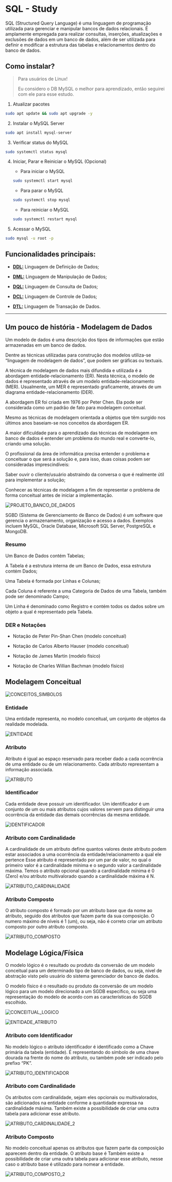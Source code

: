 # SQL - Study

SQL (Structured Query Language) é uma linguagem de programação utilizada para gerenciar e manipular bancos de dados relacionais. É amplamente empregada para realizar consultas, inserções, atualizações e exclusões de dados em um banco de dados, além de ser utilizada para definir e modificar a estrutura das tabelas e relacionamentos dentro do banco de dados.

## Como instalar?

> Para usuários de Linux!
>
> Eu considero o DB MySQL o melhor para aprendizado, então seguirei com ele para esse estudo.

1. Atualizar pacotes

```bash
sudo apt update && sudo apt upgrade -y
```

2. Instalar o MySQL Server

```bash
sudo apt install mysql-server
```

3. Verificar status do MySQL

```bash
sudo systemctl status mysql
```

4. Iniciar, Parar e Reiniciar o MySQL (Opcional)

    - Para iniciar o MySQL

    ```bash
    sudo systemctl start mysql
    ```

    - Para parar o MySQL

    ```bash
    sudo systemctl stop mysql
    ```

    - Para reiniciar o MySQL

    ```bash
    sudo systemctl restart mysql
    ```

5. Acessar o MySQL

```bash
sudo mysql -u root -p
```

## Funcionalidades principais:

- **[DDL:](docs/DDL.md)** Linguagem de Definição de Dados;

- **[DML:](docs/DML.md)** Linguagem de Manipulação de Dados;

- **[DQL:](docs/DQL.md)** Linguagem de Consulta de Dados;

- **[DCL:](docs/DCL.md)** Linguagem de Controle de Dados;

- **[DTL:](docs/DTL.md)** Linguagem de Transação de Dados.

---

## Um pouco de história - Modelagem de Dados

Um modelo de dados é uma descrição dos tipos de informações que estão armazenadas em um banco de dados.

Dentre as técnicas utilizadas para construção dos modelos utiliza-se “linguagem de modelagem de dados”, que podem ser gráficas ou textuais.

A técnica de modelagem de dados mais difundida e utilizada é a abordagem entidade-relacionamento (ER). Nesta técnica, o modelo de dados é representado através de um modelo entidade-relacionamento (MER). Usualmente, um MER é representado graficamente, através de um diagrama entidade-relacionamento (DER). 

A abordagem ER foi criada em 1976 por Peter Chen. Ela pode ser considerada como um padrão de fato para modelagem conceitual.

Mesmo as técnicas de modelagem orientada a objetos que têm surgido nos últimos anos baseiam-se nos conceitos da abordagem ER.

A maior dificuldade para o aprendizado das técnicas de modelagem em banco de dados é entender um problema do mundo real e converte-lo, criando uma solução.

O profissional da área de informática precisa entender o problema e conceituar o que será a solução e, para isso, duas coisas podem ser consideradas imprescindíveis: 

Saber ouvir o cliente/usuário abstraindo da conversa o que é realmente útil para implementar a solução;

Conhecer as técnicas de modelagem a fim de representar o problema de forma conceitual antes de iniciar a implementação.

![PROJETO_BANCO_DE_DADOS](./docs/imgs/PROJETO_BANCO_DE_DADOS.png)

SGBD (Sistema de Gerenciamento de Banco de Dados) é um software que gerencia o armazenamento, organização e acesso a dados. Exemplos incluem MySQL, Oracle Database, Microsoft SQL Server, PostgreSQL e MongoDB.

### Resumo

Um Banco de Dados contém Tabelas;

A Tabela é a estrutura interna de um Banco de Dados, essa estrutura contém Dados;

Uma Tabela é formada por Linhas e Colunas;

Cada Coluna é referente a uma Categoria de Dados de uma Tabela, também pode ser denominado Campo; 

Um Linha é denominado como Registro e contém todos os dados sobre um objeto a qual é representado pela Tabela.

### DER e Notações

- Notação de Peter Pin-Shan Chen (modelo conceitual)

- Notação de Carlos Alberto Hauser (modelo conceitual)

- Notação de James Martin (modelo físico)

- Notação de Charles Willian Bachman (modelo físico)

## Modelagem Conceitual

![CONCEITOS_SIMBOLOS](./docs/imgs/CONCEITOS_SIMBOLOS.png)

### Entidade

Uma entidade representa, no modelo conceitual, um conjunto de objetos da realidade modelada.

![ENTIDADE](./docs/imgs/ENTIDADE.png)

### Atributo

Atributo é igual ao espaço reservado para receber dado a cada ocorrência de uma entidade ou de um relacionamento. Cada atributo representam a informação associada.

![ATRIBUTO](./docs/imgs/ATRIBUTO.png)

### Identificador

Cada entidade deve possuir um identificador. Um identificador é um conjunto de um ou mais atributos cujos valores servem para distinguir uma ocorrência da entidade das demais ocorrências da mesma entidade.

![IDENTIFICADOR](./docs/imgs/IDENTIFICADOR.png)

### Atributo com Cardinalidade

A cardinalidade de um atributo define quantos valores deste atributo podem estar associados a uma ocorrência da entidade/relacionamento a qual ele pertence Esse atributo é representado por um par de valor, no qual o primeiro valor é a cardinalidade mínima e o segundo valor a cardinalidade máxima. Temos o atributo opcional quando a cardinalidade mínima é 0 (Zero) e/ou atributo multivalorado quando a cardinalidade máxima é N.

![ATRIBUTO_CARDINALIDADE](./docs/imgs/ATRIBUTO_CARDINALIDADE.png)

### Atributo Composto

O atributo composto é formado por um atributo base que da nome ao atributo, seguido dos atributos que fazem parte da sua composição. O numero máximo de níveis é 1 (um), ou seja, não é correto criar um atributo composto por outro atributo composto.

![ATRIBUTO_COMPOSTO](./docs/imgs/ATRIBUTO_COMPOSTO.png)

## Modelage Lógica/Física

O modelo lógico é o resultado ou produto da conversão de um modelo conceitual para um determinado tipo de banco de dados, ou seja, nível de abstração visto pelo usuário do sistema gerenciador de banco de dados.

O modelo físico é o resultado ou produto da conversão de um modelo lógico para um modelo direcionado a um SGDB específico, ou seja uma representação do modelo de acordo com as características do SGDB escolhido.

![CONCEITUAL_LOGICO](./docs/imgs/CONCEITUAL_LOGICO.png)

![ENTIDADE_ATRIBUTO](./docs/imgs/ENTIDADE_ATRIBUTO.png)

### Atributo com Identificador

No modelo lógico o atributo identificador é identificado como a Chave primária da tabela (entidade). É representando do símbolo de uma chave dourada na frente do nome do atributo, ou também pode ser indicado pelo prefixo “PK”.

![ATRIBUTO_IDENTIFICADOR](./docs/imgs/ATRIBUTO_IDENTIFICADOR.png)

### Atributo com Cardinalidade

Os atributos com cardinalidade, sejam eles opcionais ou multivalorados, são adicionados na entidade conforme a quantidade expressa na cardinalidade máxima. Também existe a possibilidade de criar uma outra tabela para adicionar esse atributo.

![ATRIBUTO_CARDINALIDADE_2](./docs/imgs/ATRIBUTO_CARDINALIDADE_2.png)

### Atributo Composto

No modelo conceitual apenas os atributos que fazem parte da composição aparecem dentro da entidade. O atributo base é Também existe a possibilidade de criar uma outra tabela para adicionar esse atributo, nesse caso o atributo base é utilizado para nomear a entidade.

![ATRIBUTO_COMPOSTO_2](./docs/imgs/ATRIBUTO_COMPOSTO_2.png)